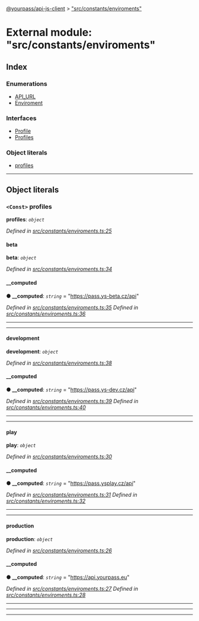 [@yourpass/api-js-client](../README.md) > ["src/constants/enviroments"](../modules/_src_constants_enviroments_.md)

# External module: "src/constants/enviroments"

## Index

### Enumerations

* [API_URL](../enums/_src_constants_enviroments_.api_url.md)
* [Enviroment](../enums/_src_constants_enviroments_.enviroment.md)

### Interfaces

* [Profile](../interfaces/_src_constants_enviroments_.profile.md)
* [Profiles](../interfaces/_src_constants_enviroments_.profiles.md)

### Object literals

* [profiles](_src_constants_enviroments_.md#profiles-1)

---

## Object literals

<a id="profiles-1"></a>

### `<Const>` profiles

**profiles**: *`object`*

*Defined in [src/constants/enviroments.ts:25](https://github.com/yourpass/yourpass-api-js-client/blob/56d4416/src/constants/enviroments.ts#L25)*

<a id="profiles-1.beta"></a>

####  beta

**beta**: *`object`*

*Defined in [src/constants/enviroments.ts:34](https://github.com/yourpass/yourpass-api-js-client/blob/56d4416/src/constants/enviroments.ts#L34)*

<a id="profiles-1.beta.__computed"></a>

####  __computed

**● __computed**: *`string`* = "https://pass.ys-beta.cz/api"

*Defined in [src/constants/enviroments.ts:35](https://github.com/yourpass/yourpass-api-js-client/blob/56d4416/src/constants/enviroments.ts#L35)*
*Defined in [src/constants/enviroments.ts:36](https://github.com/yourpass/yourpass-api-js-client/blob/56d4416/src/constants/enviroments.ts#L36)*

___

___
<a id="profiles-1.development"></a>

####  development

**development**: *`object`*

*Defined in [src/constants/enviroments.ts:38](https://github.com/yourpass/yourpass-api-js-client/blob/56d4416/src/constants/enviroments.ts#L38)*

<a id="profiles-1.development.__computed-1"></a>

####  __computed

**● __computed**: *`string`* = "https://pass.ys-dev.cz/api"

*Defined in [src/constants/enviroments.ts:39](https://github.com/yourpass/yourpass-api-js-client/blob/56d4416/src/constants/enviroments.ts#L39)*
*Defined in [src/constants/enviroments.ts:40](https://github.com/yourpass/yourpass-api-js-client/blob/56d4416/src/constants/enviroments.ts#L40)*

___

___
<a id="profiles-1.play"></a>

####  play

**play**: *`object`*

*Defined in [src/constants/enviroments.ts:30](https://github.com/yourpass/yourpass-api-js-client/blob/56d4416/src/constants/enviroments.ts#L30)*

<a id="profiles-1.play.__computed-2"></a>

####  __computed

**● __computed**: *`string`* = "https://pass.ysplay.cz/api"

*Defined in [src/constants/enviroments.ts:31](https://github.com/yourpass/yourpass-api-js-client/blob/56d4416/src/constants/enviroments.ts#L31)*
*Defined in [src/constants/enviroments.ts:32](https://github.com/yourpass/yourpass-api-js-client/blob/56d4416/src/constants/enviroments.ts#L32)*

___

___
<a id="profiles-1.production"></a>

####  production

**production**: *`object`*

*Defined in [src/constants/enviroments.ts:26](https://github.com/yourpass/yourpass-api-js-client/blob/56d4416/src/constants/enviroments.ts#L26)*

<a id="profiles-1.production.__computed-3"></a>

####  __computed

**● __computed**: *`string`* = "https://api.yourpass.eu"

*Defined in [src/constants/enviroments.ts:27](https://github.com/yourpass/yourpass-api-js-client/blob/56d4416/src/constants/enviroments.ts#L27)*
*Defined in [src/constants/enviroments.ts:28](https://github.com/yourpass/yourpass-api-js-client/blob/56d4416/src/constants/enviroments.ts#L28)*

___

___

___

